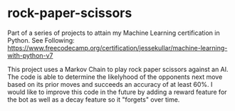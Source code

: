 # rock-paper-scissors
Part of a series of projects to attain my Machine Learning certification in Python. See Following: https://www.freecodecamp.org/certification/jessekullar/machine-learning-with-python-v7

This project uses a Markov Chain to play rock paper scissors against an AI. The code is able to determine the likelyhood of the opponents next move based on its prior moves and succeeds an accuracy of at least 60%. I would like to improve this code in the future by adding a reward feature for the bot as well as a decay feature so it "forgets" over time.

